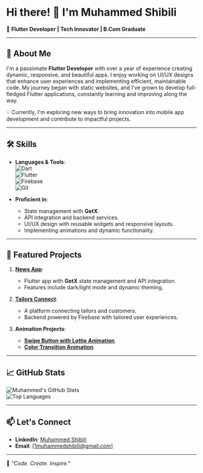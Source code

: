 # Hi there! 👋 I'm Muhammed Shibili  

🚀 **Flutter Developer | Tech Innovator | B.Com Graduate**

---

## 🌟 About Me  

I'm a passionate **Flutter Developer** with over a year of experience creating dynamic, responsive, and beautiful apps. I enjoy working on UI/UX designs that enhance user experiences and implementing efficient, maintainable code. My journey began with static websites, and I’ve grown to develop full-fledged Flutter applications, constantly learning and improving along the way.  

💡 Currently, I'm exploring new ways to bring innovation into mobile app development and contribute to impactful projects.  

---

## 🛠️ Skills  

- **Languages & Tools**:  
  ![Dart](https://img.shields.io/badge/-Dart-0175C2?logo=dart&logoColor=white&style=flat)  
  ![Flutter](https://img.shields.io/badge/-Flutter-02569B?logo=flutter&logoColor=white&style=flat)  
  ![Firebase](https://img.shields.io/badge/-Firebase-FFCA28?logo=firebase&logoColor=black&style=flat)  
  ![Git](https://img.shields.io/badge/-Git-F05032?logo=git&logoColor=white&style=flat)  

- **Proficient in**:  
  - State management with **GetX**.  
  - API integration and backend services.  
  - UI/UX design with reusable widgets and responsive layouts.  
  - Implementing animations and dynamic functionality.  

---

## 📂 Featured Projects  

1. **[News App](https://github.com/1Muhammed-Shibili/news-app)**:  
   - Flutter app with **GetX** state management and API integration.  
   - Features include dark/light mode and dynamic theming.  

2. **[Tailors Connect](https://github.com/1Muhammed-Shibili/tailors-connect)**:  
   - A platform connecting tailors and customers.  
   - Backend powered by Firebase with tailored user experiences.  

3. **Animation Projects**:  
   - **[Swipe Button with Lottie Animation](https://github.com/1Muhammed-Shibili/swipe-animation)**.  
   - **[Color Transition Animation](https://github.com/1Muhammed-Shibili/color-transition)**.  

---

## 📈 GitHub Stats  

![Muhammed's GitHub Stats](https://github-readme-stats.vercel.app/api?username=1Muhammed-Shibili&show_icons=true&theme=radical)  
![Top Languages](https://github-readme-stats.vercel.app/api/top-langs/?username=1Muhammed-Shibili&layout=compact&theme=radical)  

---

## 📫 Let's Connect  

- **LinkedIn**: [Muhammed Shibili](https://linkedin.com/in/1Muhammed-Shibili)  
- **Email**: [1muhammedshibili@gmail.com]  

---

🌟 *"Code. Create. Inspire."*  
